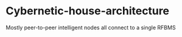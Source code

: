 # Cybernetic-house-architecture
Mostly peer-to-peer intelligent nodes all connect to a single RFBMS
